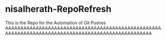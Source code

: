 # nisalherath-RepoRefresh
This is the Repo for the Automation of Git Pushes
AAAAAAAAAAAAAAAAAAAAAAAAAAAAAAAAAAAAAAAAAAAAAAAAAAAAAAAAAAAAAAAAAAAAAAAAAAAAAAAAAAAAAAAAAAAAAAAAAAA